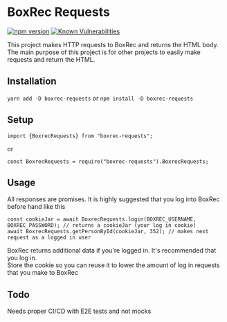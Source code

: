 # BoxRec Requests
[![npm version](https://badge.fury.io/js/boxrec-requests.svg)](https://badge.fury.io/js/boxrec-requests)
[![Known Vulnerabilities](https://snyk.io/test/github/boxing/boxrec-requests/badge.svg?targetFile=package.json)](https://snyk.io/test/github/boxing/boxrec-requests?targetFile=package.json)

This project makes HTTP requests to BoxRec and returns the HTML body.  
The main purpose of this project is for other projects to easily make requests and return the HTML.

## Installation

`yarn add -D boxrec-requests`
or
`npm install -D boxrec-requests`

## Setup
`import {BoxrecRequests} from "boxrec-requests";`

or

`const BoxrecRequests = require("boxrec-requests").BoxrecRequests;`

## Usage
All responses are promises.  It is highly suggested that you log into BoxRec before hand like this

```
const cookieJar = await BoxrecRequests.login(BOXREC_USERNAME, BOXREC_PASSWORD); // returns a cookieJar (your log in cookie)
await BoxrecRequests.getPersonById(cookieJar, 352); // makes next request as a logged in user
```

BoxRec returns additional data if you're logged in.  It's recommended that you log in.  
Store the cookie so you can reuse it to lower the amount of log in requests that you make to BoxRec

## Todo

Needs proper CI/CD with E2E tests and not mocks
